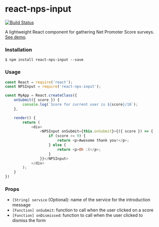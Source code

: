 # react-nps-input

[![Build Status](https://travis-ci.org/GitbookIO/react-nps-input.svg?branch=master)](https://travis-ci.org/GitbookIO/react-nps-input)

A lightweight React component for gathering Net Promoter Score surveys. [See demo](http://samypesse.github.io/react-nps-input/).

### Installation

```
$ npm install react-nps-input --save
```

### Usage

```js
const React = require('react');
const NPSInput = require('react-nps-input');

const MyApp = React.createClass({
    onSubmit({ score }) {
        console.log(`Score for current user is ${score}/10`);
    },

    render() {
        return (
            <div>
                <NPSInput onSubmit={this.onSubmit}>{({ score }) => {
                    if (score >= 9) {
                        return <p>Awesome thank you!</p>;
                    } else {
                        return <p>Oh :(</p>;
                    }
                }}</NPSInput>
            </div>
        );
    }
})
```

### Props

- `[String] service` (Optional): name of the service for the introduction message
- `[Function] onSubmit`: function to call when the user clicked on a score
- `[Function] onDismissed`: function to call when the user clicked to dismiss the form
